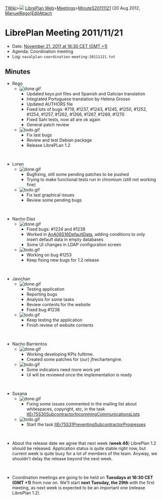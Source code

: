 [TWiki](Main_WebHome)&gt;![](/twiki/pub/TWiki/TWikiDocGraphics/web-bg-small.gif) [LibrePlan Web](LibrePlan_WebHome)&gt;[Meetings](LibrePlan_Meetings)&gt;[MinuteS20111121](LibrePlan_MinuteS20111121 "Topic revision: 2 (20 Aug 2012 - 09:52:58)") (20 Aug 2012, [ManuelRego](Main_ManuelRego))[Edit](LibrePlan_MinuteS20111121?t=1520343716 "Edit this topic text")[Attach](/twiki/bin/attach/LibrePlan/MinuteS20111121 "Attach an image or document to this topic")  

 LibrePlan Meeting 2011/11/21
=============================

-   Date: [November 21, 2011 at 16:30 CET (GMT +1)](http://www.timeanddate.com/worldclock/fixedtime.html?day=21&month=11&year=2011&hour=16&min=30&sec=0&p1=48)
-   Agenda: Coordination meeting
-   Log: `navalplan-coordination-meeting-20111121.txt`

 Minutes
--------

-   Rego
    -   ![done.gif](/twiki/pub/TWiki/TWikiDocGraphics/done.gif)
        -   Updated keys.pot files and Spanish and Galician translation
        -   Integrated Portuguese translation by Helena Grosso
        -   Updated AUTHORS file
        -   Fixed lots of bugs: \#719, \#1237, \#1243, \#1245, \#1250, \#1252, \#1254, \#1257, \#1262, \#1266, \#1267, \#1269, \#1270
        -   Fixed Sahi tests, now all are ok again
        -   General patch review
    -   ![todo.gif](/twiki/pub/TWiki/TWikiDocGraphics/todo.gif)
        -   Fix last bugs
        -   Review and test Debian package
        -   Release LibrePLan 1.2

&nbsp;

-   Loren
    -   ![done.gif](/twiki/pub/TWiki/TWikiDocGraphics/done.gif)
        -   Bugfixing, still some pending patches to be pushed
        -   Trying to make functional tests run in chromium (still not working fine)
    -   ![todo.gif](/twiki/pub/TWiki/TWikiDocGraphics/todo.gif)
        -   Fix last graphical issues
        -   Review some pending bugs

&nbsp;

-   Nacho Díaz
    -   ![done.gif](/twiki/pub/TWiki/TWikiDocGraphics/done.gif)
        -   Fixed bugs: \#1224 and \#1239
        -   Worked in [AnA08S16DefaultData](LibrePlan_AnA08S16DefaultData), adding conditions to only insert default data in empty databases
        -   Some UI changes in LDAP configuration screen
    -   ![todo.gif](/twiki/pub/TWiki/TWikiDocGraphics/todo.gif)
        -   Working on bug \#1253
        -   Keep fixing new bugs for 1.2 release

&nbsp;

-   Javichan
    -   ![done.gif](/twiki/pub/TWiki/TWikiDocGraphics/done.gif)
        -   Testing application
        -   Reporting bugs
        -   Analysis for some tasks
        -   Review contents for the website
        -   Fixed bug \#1238
    -   ![todo.gif](/twiki/pub/TWiki/TWikiDocGraphics/todo.gif)
        -   Keep testing the application
        -   Finish review of website contents

&nbsp;

-   Nacho Barrientos
    -   ![done.gif](/twiki/pub/TWiki/TWikiDocGraphics/done.gif)
        -   Working developing KPIs fulltime.
        -   Created some patches for (our) jfrechartengine.
    -   ![todo.gif](/twiki/pub/TWiki/TWikiDocGraphics/todo.gif)
        -   Some indicators need more work yet
        -   UI will be reviewed once the implementation is ready

&nbsp;

-   Susana
    -   ![done.gif](/twiki/pub/TWiki/TWikiDocGraphics/done.gif)
        -   Fixing some issues commented in the mailing list about whitespaces, copyright, etc, in the task [ItEr75S30SubcontractorIncommingCommunicationsLists](LibrePlan_ItEr75S30SubcontractorIncommingCommunicationsLists)
    -   ![todo.gif](/twiki/pub/TWiki/TWikiDocGraphics/todo.gif)
        -   Start the task [ItEr75S31PreventingSubcontractorProgresses](LibrePlan_ItEr75S31PreventingSubcontractorProgresses)

&nbsp;

-   About the release date we agree that next week (**week 48**) LibrePlan 1.2 should be released. Application status is quite stable right now, but current week is quite busy for a lot of members of the team. Anyway, we shouldn't delay the release beyond the next week.

&nbsp;

-   Coordination meetings are going to be held on **Tuesdays at 16:30 CET (GMT +1)** from now on. We'll start **next Tuesday, the 29th** with the first meeting, as next week is expected to be an important one (release LibrePlan 1.2).
